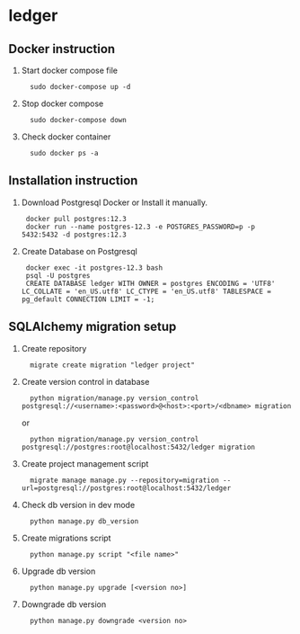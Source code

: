 # ledger
## Docker instruction

1. Start docker compose file

         sudo docker-compose up -d
2. Stop docker compose

         sudo docker-compose down
3. Check docker container
         
         sudo docker ps -a


## Installation instruction

1. Download Postgresql Docker or Install it manually.

        docker pull postgres:12.3
        docker run --name postgres-12.3 -e POSTGRES_PASSWORD=p -p 5432:5432 -d postgres:12.3
        
2. Create Database on Postgresql

        docker exec -it postgres-12.3 bash
        psql -U postgres
        CREATE DATABASE ledger WITH OWNER = postgres ENCODING = 'UTF8' LC_COLLATE = 'en_US.utf8' LC_CTYPE = 'en_US.utf8' TABLESPACE = pg_default CONNECTION LIMIT = -1;

## SQLAlchemy migration setup

1. Create repository

         migrate create migration "ledger project"

2. Create version control in database
         
         python migration/manage.py version_control postgresql://<username>:<password>@<host>:<port>/<dbname> migration

   or

         python migration/manage.py version_control postgresql://postgres:root@localhost:5432/ledger migration

3. Create project management script

         migrate manage manage.py --repository=migration --url=postgresql://postgres:root@localhost:5432/ledger

4. Check db version in dev mode

         python manage.py db_version

5. Create migrations script

         python manage.py script "<file name>"

6. Upgrade db version

         python manage.py upgrade [<version no>]

7. Downgrade db version

         python manage.py downgrade <version no>